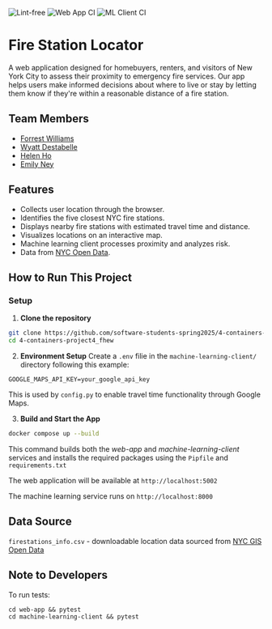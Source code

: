 ![Lint-free](https://github.com/nyu-software-engineering/containerized-app-exercise/actions/workflows/lint.yml/badge.svg)
![Web App CI](https://github.com/software-students-spring2025/4-containers-project4_fhew/actions/workflows/web-app.yml/badge.svg?branch=)
![ML Client CI](https://github.com/software-students-spring2025/4-containers-project4_fhew/actions/workflows/ml-client.yml/badge.svg?branch=)

# Fire Station Locator 

A web application designed for homebuyers, renters, and visitors of New York City to assess their proximity to emergency fire services. Our app helps users make informed decisions about where to live or stay by letting them know if they're within a reasonable distance of a fire station. 


## Team Members
- [Forrest Williams](https://github.com/Zeklin)
- [Wyatt Destabelle](https://github.com/Wyatt-Destabelle)
- [Helen Ho](https://github.com/hhelenho)
- [Emily Ney](https://github.com/EmilyNey)


## Features
- Collects user location through the browser.
- Identifies the five closest NYC fire stations.
- Displays nearby fire stations with estimated travel time and distance.
- Visualizes locations on an interactive map.
- Machine learning client processes proximity and analyzes risk.
- Data from [NYC Open Data](https://data.gis.ny.gov/datasets/sharegisny::firestations/about).


## How to Run This Project


### Setup
1. **Clone the repository**
```bash
git clone https://github.com/software-students-spring2025/4-containers-project4_fhew.git
cd 4-containers-project4_fhew
```

2. **Environment Setup** 
Create a `.env` filie in the `machine-learning-client/` directory following this example: 
```
GOOGLE_MAPS_API_KEY=your_google_api_key
```

This is used by `config.py` to enable travel time functionality through Google Maps. 

3. **Build and Start the App**
```bash
docker compose up --build
```
This command builds both the *web-app* and *machine-learning-client* services and installs the required packages using the `Pipfile` and `requirements.txt`

The web application will be available at `http://localhost:5002`

The machine learning service runs on `http://localhost:8000`


## Data Source
`firestations_info.csv` - downloadable location data sourced from [NYC GIS Open Data](https://data.gis.ny.gov/datasets/sharegisny::firestations/about)


## Note to Developers
To run tests:
```
cd web-app && pytest
cd machine-learning-client && pytest
```